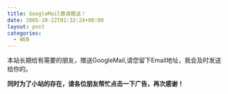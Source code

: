 ```yaml
---
title: GoogleMail邀请赠送！
date: 2005-10-22T01:32:24+00:00
layout: post
categories:
  - WEB
---
```


本站长期给有需要的朋友，赠送GoogleMail,请您留下Email地址，我会及时发送给你的。

**同时为了小站的存在，请各位朋友帮忙点击一下广告，再次感谢！**